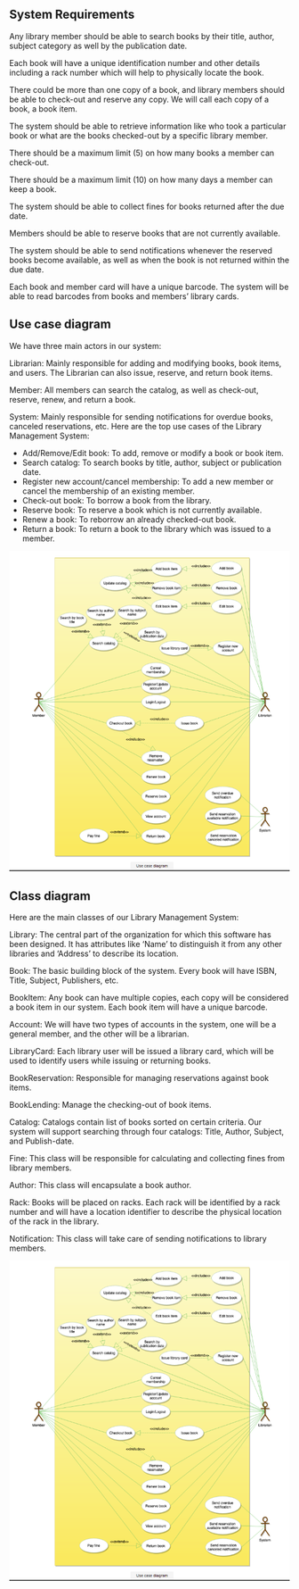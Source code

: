 ## System Requirements
Any library member should be able to search books by their title, author, subject category as well by the publication date.

Each book will have a unique identification number and other details including a rack number which will help to physically locate the book.

There could be more than one copy of a book, and library members should be able to check-out and reserve any copy. We will call each copy of a book, a book item.

The system should be able to retrieve information like who took a particular book or what are the books checked-out by a specific library member.

There should be a maximum limit (5) on how many books a member can check-out.

There should be a maximum limit (10) on how many days a member can keep a book.

The system should be able to collect fines for books returned after the due date.

Members should be able to reserve books that are not currently available.

The system should be able to send notifications whenever the reserved books become available, as well as when the book is not returned within the due date.

Each book and member card will have a unique barcode. The system will be able to read barcodes from books and members’ library cards.

## Use case diagram

We have three main actors in our system:

Librarian: Mainly responsible for adding and modifying books, book items, and users. The Librarian can also issue, reserve, and return book items.

Member: All members can search the catalog, as well as check-out, reserve, renew, and return a book.

System: Mainly responsible for sending notifications for overdue books, canceled reservations, etc.
Here are the top use cases of the Library Management System:

- Add/Remove/Edit book: To add, remove or modify a book or book item.
- Search catalog: To search books by title, author, subject or publication date.
- Register new account/cancel membership: To add a new member or cancel the membership of an existing member.
- Check-out book: To borrow a book from the library.
- Reserve book: To reserve a book which is not currently available.
- Renew a book: To reborrow an already checked-out book.
- Return a book: To return a book to the library which was issued to a member.

![](Images/Use%20case%20diag_Lib_mgmt.png)

## Class diagram
Here are the main classes of our Library Management System:

Library: The central part of the organization for which this software has been designed. It has attributes like ‘Name’ to distinguish it from any other libraries and ‘Address’ to describe its location.

Book: The basic building block of the system. Every book will have ISBN, Title, Subject, Publishers, etc.

BookItem: Any book can have multiple copies, each copy will be considered a book item in our system. Each book item will have a unique barcode.

Account: We will have two types of accounts in the system, one will be a general member, and the other will be a librarian.

LibraryCard: Each library user will be issued a library card, which will be used to identify users while issuing or returning books.

BookReservation: Responsible for managing reservations against book items.

BookLending: Manage the checking-out of book items.

Catalog: Catalogs contain list of books sorted on certain criteria. Our system will support searching through four catalogs: Title, Author, Subject, and Publish-date.

Fine: This class will be responsible for calculating and collecting fines from library members.

Author: This class will encapsulate a book author.

Rack: Books will be placed on racks. Each rack will be identified by a rack number and will have a location identifier to describe the physical location of the rack in the library.

Notification: This class will take care of sending notifications to library members.

![](Images/Use%20case%20diag_Lib_mgmt.png)


